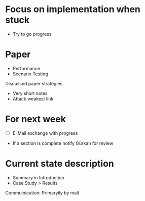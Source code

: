 
# Focus on implementation when stuck

 - Try to go progress


# Paper

 - Performance
 - Scenario Testing

Discussed paper strategies

 - Very short notes
 - Attack weakest link

# For next week

 - [ ] E-Mail exchange with progress


 - If a section is complete notify Gürkan for review


# Current state description

 - Summary in Introduction
 - Case Study > Results


Commuinication: Primaryily by mail